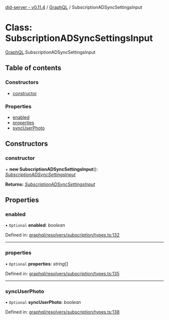 [did-server - v0.11.4](../README.md) / [GraphQL](../modules/graphql.md) / SubscriptionADSyncSettingsInput

# Class: SubscriptionADSyncSettingsInput

[GraphQL](../modules/graphql.md).SubscriptionADSyncSettingsInput

## Table of contents

### Constructors

- [constructor](graphql.subscriptionadsyncsettingsinput.md#constructor)

### Properties

- [enabled](graphql.subscriptionadsyncsettingsinput.md#enabled)
- [properties](graphql.subscriptionadsyncsettingsinput.md#properties)
- [syncUserPhoto](graphql.subscriptionadsyncsettingsinput.md#syncuserphoto)

## Constructors

### constructor

\+ **new SubscriptionADSyncSettingsInput**(): [*SubscriptionADSyncSettingsInput*](graphql.subscriptionadsyncsettingsinput.md)

**Returns:** [*SubscriptionADSyncSettingsInput*](graphql.subscriptionadsyncsettingsinput.md)

## Properties

### enabled

• `Optional` **enabled**: *boolean*

Defined in: [graphql/resolvers/subscription/types.ts:132](https://github.com/Puzzlepart/did/blob/dev/server/graphql/resolvers/subscription/types.ts#L132)

___

### properties

• `Optional` **properties**: *string*[]

Defined in: [graphql/resolvers/subscription/types.ts:135](https://github.com/Puzzlepart/did/blob/dev/server/graphql/resolvers/subscription/types.ts#L135)

___

### syncUserPhoto

• `Optional` **syncUserPhoto**: *boolean*

Defined in: [graphql/resolvers/subscription/types.ts:138](https://github.com/Puzzlepart/did/blob/dev/server/graphql/resolvers/subscription/types.ts#L138)
